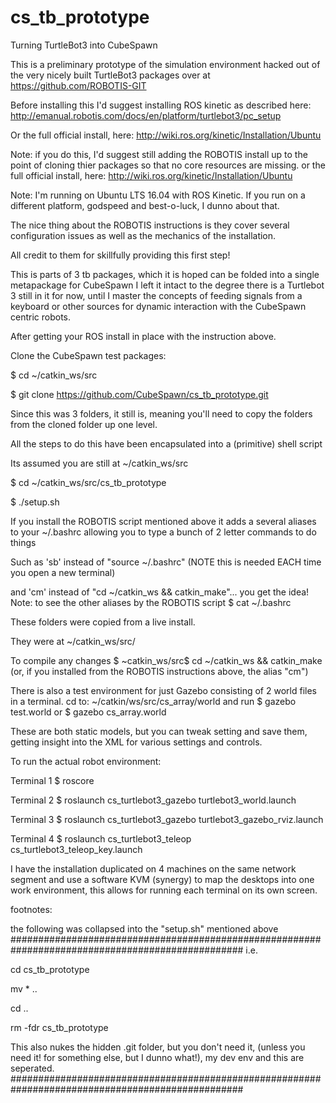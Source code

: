 # cs_tb_prototype
Turning TurtleBot3 into CubeSpawn

This is a preliminary prototype of the simulation environment hacked out of the very nicely built TurtleBot3 packages over at https://github.com/ROBOTIS-GIT

Before installing this I'd suggest installing ROS kinetic as described here: http://emanual.robotis.com/docs/en/platform/turtlebot3/pc_setup

Or the full official install, here: http://wiki.ros.org/kinetic/Installation/Ubuntu 

Note: if you do this, I'd suggest still adding the ROBOTIS install up to the point of cloning thier packages so that no core resources are missing.
or the full official install, here: http://wiki.ros.org/kinetic/Installation/Ubuntu


Note: I'm running on Ubuntu LTS 16.04 with ROS Kinetic. If you run on a different platform, godspeed and best-o-luck, I dunno about that.

The nice thing about the ROBOTIS instructions is they cover several configuration issues as well as the mechanics of the installation. 

All credit to them for skillfully providing this first step!

This is parts of 3 tb packages, which it is hoped can be folded into a single metapackage for CubeSpawn
I left it intact to the degree there is a Turtlebot 3 still in it for now, until I master the concepts of feeding signals from a keyboard or other sources for dynamic interaction with the CubeSpawn centric robots.

After getting your ROS install in place with the instruction above.

Clone the CubeSpawn test packages: 

$ cd ~/catkin_ws/src

$ git clone https://github.com/CubeSpawn/cs_tb_prototype.git

Since this was 3 folders, it still is, meaning you'll need to copy the folders from the cloned folder up one level.

All the steps to do this have been encapsulated into a (primitive) shell script

Its assumed you are still at ~/catkin_ws/src

$ cd ~/catkin_ws/src/cs_tb_prototype

$ ./setup.sh

If you install the ROBOTIS script mentioned above it adds a several aliases to your ~/.bashrc
allowing you to type a bunch of 2 letter commands to do things 

Such as 'sb' instead of "source ~/.bashrc" (NOTE this is needed EACH time you open a new terminal)

and 'cm' instead of "cd ~/catkin_ws && catkin_make"... you get the idea! 
Note: to see the other aliases by the ROBOTIS script 
$ cat ~/.bashrc 

These folders were copied from a live install.

They were at ~/catkin_ws/src/

To compile any changes
$ ~catkin_ws/src$ cd ~/catkin_ws && catkin_make (or, if you installed from the ROBOTIS instructions above, the alias "cm")

There is also a test environment for just Gazebo consisting of 2 world files
in a terminal. cd to: ~/catkin/ws/src/cs_array/world
and run
$ gazebo test.world 
or
$ gazebo cs_array.world

These are both static models, but you can tweak setting and save them, getting insight into the XML for various settings and controls.

To run the actual robot environment:

Terminal 1
$ roscore

Terminal 2
$ roslaunch cs_turtlebot3_gazebo turtlebot3_world.launch

Terminal 3
$ roslaunch cs_turtlebot3_gazebo turtlebot3_gazebo_rviz.launch

Terminal 4
$ roslaunch cs_turtlebot3_teleop cs_turtlebot3_teleop_key.launch

I have the installation duplicated on 4 machines on the same network segment and use a software KVM (synergy) to map the desktops into one work environment, this allows for running each terminal on its own screen.


footnotes:

the following was collapsed into the "setup.sh" mentioned above
##################################################################################################
i.e. 

cd cs_tb_prototype

mv * ..

cd ..

rm -fdr cs_tb_prototype

This also nukes the hidden .git folder, but you don't need it, (unless you need it! for something else, but I dunno what!), my dev env and this are seperated.
##################################################################################################


